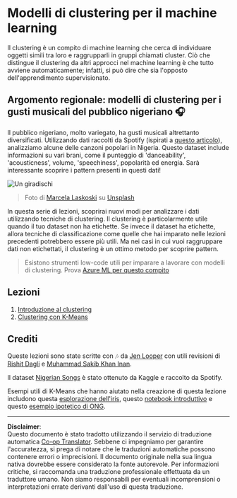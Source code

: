 <!--
CO_OP_TRANSLATOR_METADATA:
{
  "original_hash": "b28a3a4911584062772c537b653ebbc7",
  "translation_date": "2025-08-29T20:52:51+00:00",
  "source_file": "5-Clustering/README.md",
  "language_code": "it"
}
-->
# Modelli di clustering per il machine learning

Il clustering è un compito di machine learning che cerca di individuare oggetti simili tra loro e raggrupparli in gruppi chiamati cluster. Ciò che distingue il clustering da altri approcci nel machine learning è che tutto avviene automaticamente; infatti, si può dire che sia l'opposto dell'apprendimento supervisionato.

## Argomento regionale: modelli di clustering per i gusti musicali del pubblico nigeriano 🎧

Il pubblico nigeriano, molto variegato, ha gusti musicali altrettanto diversificati. Utilizzando dati raccolti da Spotify (ispirati a [questo articolo](https://towardsdatascience.com/country-wise-visual-analysis-of-music-taste-using-spotify-api-seaborn-in-python-77f5b749b421)), analizziamo alcune delle canzoni popolari in Nigeria. Questo dataset include informazioni su vari brani, come il punteggio di 'danceability', 'acousticness', volume, 'speechiness', popolarità ed energia. Sarà interessante scoprire i pattern presenti in questi dati!

![Un giradischi](../../../translated_images/turntable.f2b86b13c53302dc106aa741de9dc96ac372864cf458dd6f879119857aab01da.it.jpg)

> Foto di <a href="https://unsplash.com/@marcelalaskoski?utm_source=unsplash&utm_medium=referral&utm_content=creditCopyText">Marcela Laskoski</a> su <a href="https://unsplash.com/s/photos/nigerian-music?utm_source=unsplash&utm_medium=referral&utm_content=creditCopyText">Unsplash</a>
  
In questa serie di lezioni, scoprirai nuovi modi per analizzare i dati utilizzando tecniche di clustering. Il clustering è particolarmente utile quando il tuo dataset non ha etichette. Se invece il dataset ha etichette, allora tecniche di classificazione come quelle che hai imparato nelle lezioni precedenti potrebbero essere più utili. Ma nei casi in cui vuoi raggruppare dati non etichettati, il clustering è un ottimo metodo per scoprire pattern.

> Esistono strumenti low-code utili per imparare a lavorare con modelli di clustering. Prova [Azure ML per questo compito](https://docs.microsoft.com/learn/modules/create-clustering-model-azure-machine-learning-designer/?WT.mc_id=academic-77952-leestott)

## Lezioni

1. [Introduzione al clustering](1-Visualize/README.md)
2. [Clustering con K-Means](2-K-Means/README.md)

## Crediti

Queste lezioni sono state scritte con 🎶 da [Jen Looper](https://www.twitter.com/jenlooper) con utili revisioni di [Rishit Dagli](https://rishit_dagli) e [Muhammad Sakib Khan Inan](https://twitter.com/Sakibinan).

Il dataset [Nigerian Songs](https://www.kaggle.com/sootersaalu/nigerian-songs-spotify) è stato ottenuto da Kaggle e raccolto da Spotify.

Esempi utili di K-Means che hanno aiutato nella creazione di questa lezione includono questa [esplorazione dell'iris](https://www.kaggle.com/bburns/iris-exploration-pca-k-means-and-gmm-clustering), questo [notebook introduttivo](https://www.kaggle.com/prashant111/k-means-clustering-with-python) e questo [esempio ipotetico di ONG](https://www.kaggle.com/ankandash/pca-k-means-clustering-hierarchical-clustering).

---

**Disclaimer**:  
Questo documento è stato tradotto utilizzando il servizio di traduzione automatica [Co-op Translator](https://github.com/Azure/co-op-translator). Sebbene ci impegniamo per garantire l'accuratezza, si prega di notare che le traduzioni automatiche possono contenere errori o imprecisioni. Il documento originale nella sua lingua nativa dovrebbe essere considerato la fonte autorevole. Per informazioni critiche, si raccomanda una traduzione professionale effettuata da un traduttore umano. Non siamo responsabili per eventuali incomprensioni o interpretazioni errate derivanti dall'uso di questa traduzione.